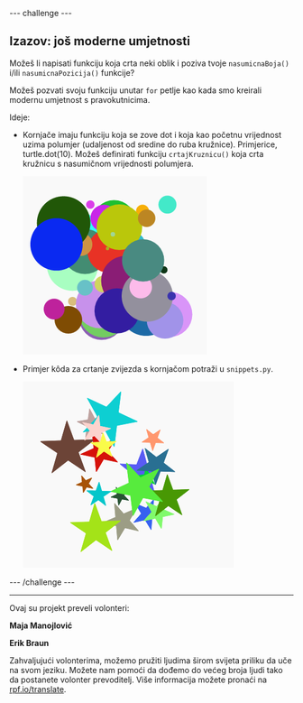 --- challenge ---

## Izazov: još moderne umjetnosti

Možeš li napisati funkciju koja crta neki oblik i poziva tvoje `nasumicnaBoja()` i/ili `nasumicnaPozicija()` funkcije?

Možeš pozvati svoju funkciju unutar `for` petlje kao kada smo kreirali modernu umjetnost s pravokutnicima.

Ideje:

- Kornjače imaju funkciju koja se zove dot i koja kao početnu vrijednost uzima polumjer (udaljenost od sredine do ruba kružnice). Primjerice, turtle.dot(10). Možeš definirati funkciju `crtajKruznicu()` koja crta kružnicu s nasumičnom vrijednosti polumjera.
    
    ![screenshot](images/modern-circles.png)

- Primjer kôda za crtanje zvijezda s kornjačom potraži u `snippets.py`.
    
    ![screenshot](images/modern-stars.png)

--- /challenge ---

***
Ovaj su projekt preveli volonteri:

**Maja Manojlović**

**Erik Braun**

Zahvaljujući volonterima, možemo pružiti ljudima širom svijeta priliku da uče na svom jeziku. Možete nam pomoći da dođemo do većeg broja ljudi tako da postanete volonter prevoditelj. Više informacija možete pronaći na [rpf.io/translate](https://rpf.io/translate).